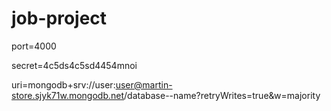 # job-project

port=4000

secret=4c5ds4c5sd4454mnoi

uri=mongodb+srv://user:user@martin-store.sjyk71w.mongodb.net/database--name?retryWrites=true&w=majority
